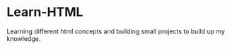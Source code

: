 # Learn-HTML
Learning different html concepts and building small projects to build up my knowledge.
